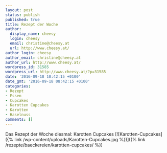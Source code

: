 ```yaml
---
layout: post
status: publish
published: true
title: Rezept der Woche
author:
  display_name: cheesy
  login: cheesy
  email: christine@cheesy.at
  url: http://www.cheesy.at/
author_login: cheesy
author_email: christine@cheesy.at
author_url: http://www.cheesy.at/
wordpress_id: 31585
wordpress_url: http://www.cheesy.at/?p=31585
date: '2016-09-18 10:42:15 +0100'
date_gmt: '2016-09-18 08:42:15 +0100'
categories:
- Rezept
- Essen
- Cupcakes
- Karotten Cupcakes
- Karotten
- Haselnuss
comments: []
---
```

Das Rezept der Woche diesmal: Karotten Cupcakes
[![Karotten-Cupcakes]({% link /wp-content/uploads/Karotten-Cupcakes.jpg %})]({% link /rezepte/baeckereien/karotten-cupcakes/ %})
